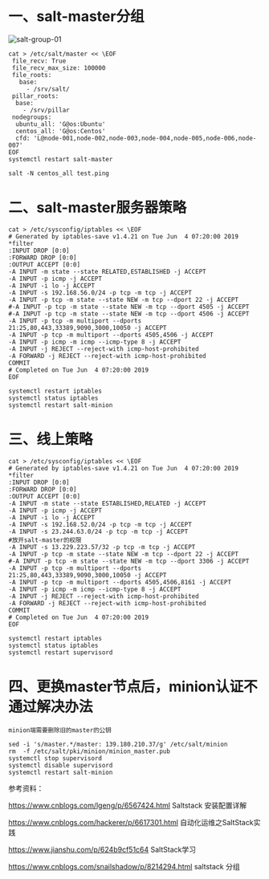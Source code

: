 # 一、salt-master分组
  
  
  ![salt-group-01](https://github.com/Lancger/study_new/blob/master/images/salt-group-01.png)


```
cat > /etc/salt/master << \EOF
 file_recv: True
 file_recv_max_size: 100000
 file_roots:
   base:
     - /srv/salt/
 pillar_roots:
  base:
    - /srv/pillar
 nodegroups:
  ubuntu_all: 'G@os:Ubuntu'
  centos_all: 'G@os:Centos'
  cfd: 'L@node-001,node-002,node-003,node-004,node-005,node-006,node-007'
EOF
systemctl restart salt-master

salt -N centos_all test.ping
```
# 二、salt-master服务器策略
```
cat > /etc/sysconfig/iptables << \EOF
# Generated by iptables-save v1.4.21 on Tue Jun  4 07:20:00 2019
*filter
:INPUT DROP [0:0]
:FORWARD DROP [0:0]
:OUTPUT ACCEPT [0:0]
-A INPUT -m state --state RELATED,ESTABLISHED -j ACCEPT
-A INPUT -p icmp -j ACCEPT
-A INPUT -i lo -j ACCEPT
-A INPUT -s 192.168.56.0/24 -p tcp -m tcp -j ACCEPT
-A INPUT -p tcp -m state --state NEW -m tcp --dport 22 -j ACCEPT
#-A INPUT -p tcp -m state --state NEW -m tcp --dport 4505 -j ACCEPT
#-A INPUT -p tcp -m state --state NEW -m tcp --dport 4506 -j ACCEPT
-A INPUT -p tcp -m multiport --dports 21:25,80,443,33389,9090,3000,10050 -j ACCEPT
-A INPUT -p tcp -m multiport --dports 4505,4506 -j ACCEPT
-A INPUT -p icmp -m icmp --icmp-type 8 -j ACCEPT
-A INPUT -j REJECT --reject-with icmp-host-prohibited
-A FORWARD -j REJECT --reject-with icmp-host-prohibited
COMMIT
# Completed on Tue Jun  4 07:20:00 2019
EOF

systemctl restart iptables
systemctl status iptables
systemctl restart salt-minion
```

# 三、线上策略
```
cat > /etc/sysconfig/iptables << \EOF
# Generated by iptables-save v1.4.21 on Tue Jun  4 07:20:00 2019
*filter
:INPUT DROP [0:0]
:FORWARD DROP [0:0]
:OUTPUT ACCEPT [0:0]
-A INPUT -m state --state ESTABLISHED,RELATED -j ACCEPT
-A INPUT -p icmp -j ACCEPT
-A INPUT -i lo -j ACCEPT
-A INPUT -s 192.168.52.0/24 -p tcp -m tcp -j ACCEPT
-A INPUT -s 23.244.63.0/24 -p tcp -m tcp -j ACCEPT
#放开salt-master的权限
-A INPUT -s 13.229.223.57/32 -p tcp -m tcp -j ACCEPT
-A INPUT -p tcp -m state --state NEW -m tcp --dport 22 -j ACCEPT
#-A INPUT -p tcp -m state --state NEW -m tcp --dport 3306 -j ACCEPT
-A INPUT -p tcp -m multiport --dports 21:25,80,443,33389,9090,3000,10050 -j ACCEPT
-A INPUT -p tcp -m multiport --dports 4505,4506,8161 -j ACCEPT
-A INPUT -p icmp -m icmp --icmp-type 8 -j ACCEPT
-A INPUT -j REJECT --reject-with icmp-host-prohibited
-A FORWARD -j REJECT --reject-with icmp-host-prohibited
COMMIT
# Completed on Tue Jun  4 07:20:00 2019
EOF

systemctl restart iptables
systemctl status iptables
systemctl restart supervisord
```

# 四、更换master节点后，minion认证不通过解决办法
```
minion端需要删除旧的master的公钥

sed -i 's/master.*/master: 139.180.210.37/g' /etc/salt/minion
rm  -f /etc/salt/pki/minion/minion_master.pub
systemctl stop supervisord
systemctl disable supervisord
systemctl restart salt-minion
```
参考资料：

https://www.cnblogs.com/lgeng/p/6567424.html    Saltstack 安装配置详解 

https://www.cnblogs.com/hackerer/p/6617301.html  自动化运维之SaltStack实践

https://www.jianshu.com/p/624b9cf51c64  SaltStack学习 

https://www.cnblogs.com/snailshadow/p/8214294.html  saltstack 分组
